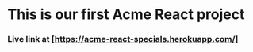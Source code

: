 # This is our first Acme React project

### Live link at [https://acme-react-specials.herokuapp.com/]
